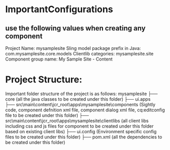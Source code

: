 # ImportantConfigurations
## use the following values when creating any component
Project Name: mysamplesite
Sling model package prefix in Java: com.mysamplesite.core.models
Clientlib categories: mysamplesite.site
Component group name: My Sample Site - Content

# Project Structure:
Important folder structure of the project is as follows:
mysamplesite
├── core (all the java classes to be created under this folder)
├── ui.apps   
    ├── src\main\content\jcr_root\apps\mysamplesite\components (Sightly code, component defnition xml file, component dialog xml file, cq:editconfig file to be created under this folder)
    ├── src\main\content\jcr_root\apps\mysamplesite\clientlibs (all client libs including css and js files for component to be created under this folder based on existing client libs)
├── ui.config (Environment specific config files to be created under this folder)
├── pom.xml (all the dependencies to be created under this folder)

